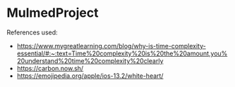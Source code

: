 # MulmedProject

References used:
- https://www.mygreatlearning.com/blog/why-is-time-complexity-essential/#:~:text=Time%20complexity%20is%20the%20amount,you%20understand%20time%20complexity%20clearly
- https://carbon.now.sh/
- https://emojipedia.org/apple/ios-13.2/white-heart/
